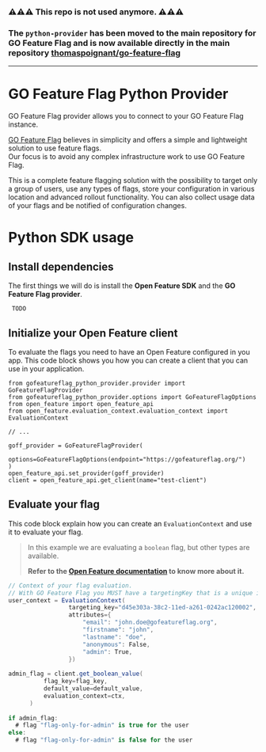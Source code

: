  ### ⚠️⚠️⚠️ This repo is not used anymore. ⚠️⚠️⚠️
 ### The `python-provider` has been moved to the main repository for GO Feature Flag and is now available directly in the main repository [thomaspoignant/go-feature-flag](https://github.com/thomaspoignant/go-feature-flag/tree/main/openfeature/providers/python-provider)

---


# GO Feature Flag Python Provider

GO Feature Flag provider allows you to connect to your GO Feature Flag instance.  

[GO Feature Flag](https://gofeatureflag.org) believes in simplicity and offers a simple and lightweight solution to use feature flags.  
Our focus is to avoid any complex infrastructure work to use GO Feature Flag.

This is a complete feature flagging solution with the possibility to target only a group of users, use any types of flags, store your configuration in various location and advanced rollout functionality. You can also collect usage data of your flags and be notified of configuration changes.

# Python SDK usage

## Install dependencies

The first things we will do is install the **Open Feature SDK** and the **GO Feature Flag provider**.

```shell
 TODO
```

## Initialize your Open Feature client

To evaluate the flags you need to have an Open Feature configured in you app.
This code block shows you how you can create a client that you can use in your application.

```ptython
from gofeatureflag_python_provider.provider import GoFeatureFlagProvider
from gofeatureflag_python_provider.options import GoFeatureFlagOptions
from open_feature import open_feature_api
from open_feature.evaluation_context.evaluation_context import EvaluationContext

// ...

goff_provider = GoFeatureFlagProvider(
    options=GoFeatureFlagOptions(endpoint="https://gofeatureflag.org/")
)
open_feature_api.set_provider(goff_provider)
client = open_feature_api.get_client(name="test-client")
```

## Evaluate your flag

This code block explain how you can create an `EvaluationContext` and use it to evaluate your flag.


> In this example we are evaluating a `boolean` flag, but other types are available.
> 
> **Refer to the [Open Feature documentation](https://docs.openfeature.dev/docs/reference/concepts/evaluation-api#basic-evaluation) to know more about it.**

```csharp
// Context of your flag evaluation.
// With GO Feature Flag you MUST have a targetingKey that is a unique identifier of the user.
user_context = EvaluationContext(
                 targeting_key="d45e303a-38c2-11ed-a261-0242ac120002",
                 attributes={
                     "email": "john.doe@gofeatureflag.org",
                     "firstname": "john",
                     "lastname": "doe",
                     "anonymous": False,
                     "admin": True,
                 })
                 
admin_flag = client.get_boolean_value(
          flag_key=flag_key,
          default_value=default_value,
          evaluation_context=ctx,
      )
      
if admin_flag:
  # flag "flag-only-for-admin" is true for the user
else:
  # flag "flag-only-for-admin" is false for the user
```
